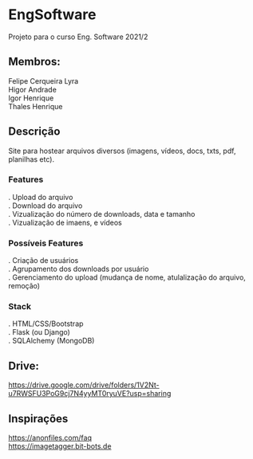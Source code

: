 # EngSoftware
Projeto para o curso Eng. Software 2021/2

## Membros:
Felipe Cerqueira Lyra \
Higor Andrade \
Igor Henrique \
Thales Henrique

## Descrição
Site para hostear arquivos diversos (imagens, vídeos, docs, txts, pdf, planilhas etc).

### Features
. Upload do arquivo \
. Download do arquivo \
. Vizualização do número de downloads, data e tamanho \
. Vizualização de imaens, e vídeos 

### Possíveis Features
. Criação de usuários \
. Agrupamento dos downloads por usuário \
. Gerenciamento do upload (mudança de nome, atulalização do arquivo, remoção) 

### Stack
. HTML/CSS/Bootstrap \
. Flask (ou Django) \
. SQLAlchemy (MongoDB)

## Drive:
https://drive.google.com/drive/folders/1V2Nt-u7RWSFU3PoG9cj7N4yyMT0ryuVE?usp=sharing

## Inspirações
https://anonfiles.com/faq \
https://imagetagger.bit-bots.de
